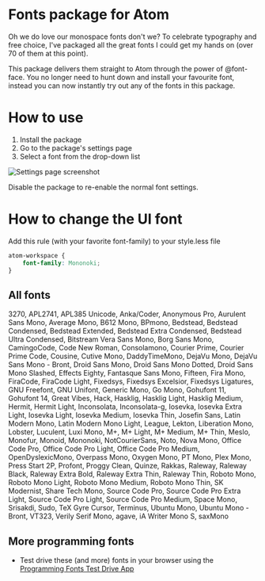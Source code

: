 # Fonts package for Atom

Oh we do love our monospace fonts don't we? To celebrate typography and free choice, I've packaged all the great fonts I could get my hands on (over 70 of them at this point).

This package delivers them straight to Atom through the power of @font-face. You no longer need to hunt down and install your favourite font, instead you can now instantly try out any of the fonts in this package.

# How to use

1.  Install the package
2.  Go to the package's settings page
3.  Select a font from the drop-down list

![Settings page screenshot](https://raw.githubusercontent.com/braver/fonts/master/howto.jpg)

Disable the package to re-enable the normal font settings.

# How to change the UI font

Add this rule (with your favorite font-family) to your style.less file

```css
atom-workspace {
    font-family: Mononoki;
}
```

## All fonts

<!-- BEGIN FONTS -->
3270, APL2741, APL385 Unicode, Anka/Coder, Anonymous Pro, Aurulent Sans Mono, Average Mono, B612 Mono, BPmono, Bedstead, Bedstead Condensed, Bedstead Extended, Bedstead Extra Condensed, Bedstead Ultra Condensed, Bitstream Vera Sans Mono, Borg Sans Mono, CamingoCode, Code New Roman, Consolamono, Courier Prime, Courier Prime Code, Cousine, Cutive Mono, DaddyTimeMono, DejaVu Mono, DejaVu Sans Mono - Bront, Droid Sans Mono, Droid Sans Mono Dotted, Droid Sans Mono Slashed, Effects Eighty, Fantasque Sans Mono, Fifteen, Fira Mono, FiraCode, FiraCode Light, Fixedsys, Fixedsys Excelsior, Fixedsys Ligatures, GNU Freefont, GNU Unifont, Generic Mono, Go Mono, Gohufont 11, Gohufont 14, Great Vibes, Hack, Hasklig, Hasklig Light, Hasklig Medium, Hermit, Hermit Light, Inconsolata, Inconsolata-g, Iosevka, Iosevka Extra Light, Iosevka Light, Iosevka Medium, Iosevka Thin, Josefin Sans, Latin Modern Mono, Latin Modern Mono Light, League, Lekton, Liberation Mono, Lobster, Luculent, Luxi Mono, M+, M+ Light, M+ Medium, M+ Thin, Meslo, Monofur, Monoid, Mononoki, NotCourierSans, Noto, Nova Mono, Office Code Pro, Office Code Pro Light, Office Code Pro Medium, OpenDyslexicMono, Overpass Mono, Oxygen Mono, PT Mono, Plex Mono, Press Start 2P, Profont, Proggy Clean, Quinze, Rakkas, Raleway, Raleway Black, Raleway Extra Bold, Raleway Extra Thin, Raleway Thin, Roboto Mono, Roboto Mono Light, Roboto Mono Medium, Roboto Mono Thin, SK Modernist, Share Tech Mono, Source Code Pro, Source Code Pro Extra Light, Source Code Pro Light, Source Code Pro Medium, Space Mono, Srisakdi, Sudo, TeX Gyre Cursor, Terminus, Ubuntu Mono, Ubuntu Mono - Bront, VT323, Verily Serif Mono, agave, iA Writer Mono S, saxMono
<!-- END FONTS -->


## More programming fonts

-   Test drive these (and more) fonts in your browser using the [Programming Fonts Test Drive App](http://app.programmingfonts.org)

